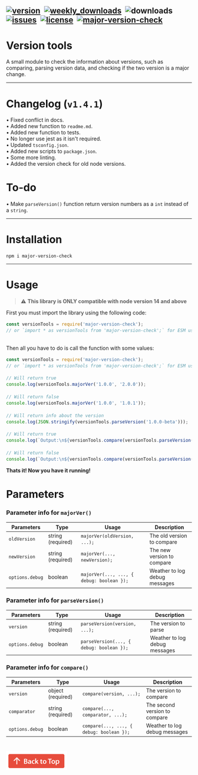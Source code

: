 [![version](https://img.shields.io/npm/v/major-version-check?color=blueviolet&style=for-the-badge "Version")](https://github.com/KK-Designs/version-tools/releases/tag/v1.4.1)
‎
[![weekly_downloads](https://img.shields.io/npm/dw/major-version-check?color=blue&style=for-the-badge "Weekly Downloads")](https://www.npmjs.com/package/major-version-check#:~:text=Weekly%20Downloads)
‎
![downloads](https://badgen.net/npm/dt/major-version-check "Downloads")
‎
[![issues](https://img.shields.io/github/issues/KK-Designs/KK-Designs/version-tools?style=for-the-badge "Issues")](https://github.com/KK-Designs/version-tools/issues)
‎
[![license](https://img.shields.io/github/license/KK-Designs/version-tools?color=important&style=for-the-badge "License")](https://github.com/KK-Designs/version-tools/blob/master/LICENSE)
‎
[![major-version-check](https://nodei.co/npm/major-version-check.png "Major-version-check on NPM")](https://www.npmjs.com/package/major-version-check)
---

# Version tools
A small module to check the information about versions, such as comparing, parsing version data, and checking if the two version is a major change.

---

# Changelog (`v1.4.1`)

• Fixed conflict in docs. \
• Added new function to `readme.md`. \
• Added new function to tests. \
• No longer use jest as it isn't required. \
• Updated `tsconfig.json`. \
• Added new scripts to `package.json`. \
• Some more linting. \
• Added the version check for old node versions.

# To-do
• Make `parseVersion()` function return version numbers as a `int` instead of a `string`.

---

# Installation

```sh-session
npm i major-version-check
```

---

# Usage

> ⚠ **This library is ONLY compatible with node version 14 and above**

First you must import the library using the following code:
```javascript
const versionTools = require('major-version-check');
// or `import * as versionTools from 'major-version-check';` for ESM users
```
\
Then all you have to do is call the function with some values:
```javascript
const versionTools = require('major-version-check');
// or `import * as versionTools from 'major-version-check';` for ESM users

// Will return true
console.log(versionTools.majorVer('1.0.0', '2.0.0'));

// Will return false
console.log(versionTools.majorVer('1.0.0', '1.0.1'));

// Will return info about the version
console.log(JSON.stringify(versionTools.parseVersion('1.0.0-beta')));

// Will return true
console.log(`Output:\n${versionTools.compare(versionTools.parseVersion('1.0.1'), versionTools.parseVersion('1.0.0'), { type: 'greaterThan' })}`);

// Will return false
console.log(`Output:\n${versionTools.compare(versionTools.parseVersion('1.0.1'), versionTools.parseVersion('1.0.0'), { type: 'lessThan' })}`);
```
**Thats it! Now you have it running!**

# Parameters
### Parameter info for `majorVer()`

| Parameters    | Type    | Usage                                  | Description                   |
|---------------|---------|----------------------------------------|-------------------------------|
| `oldVersion`    | string (required) | `majorVer(oldVersion, ...);`              | The old version to compare    |
| `newVersion`    | string (required) | `majorVer(..., newVersion);`              | The new version to compare |
| `options.debug` | boolean | `majorVer(..., ..., { debug: boolean });` | Weather to log debug messages |

### Parameter info for `parseVersion()`

| Parameters    | Type    | Usage                                  | Description                   |
|---------------|---------|----------------------------------------|-------------------------------|
| `version`    | string (required) | `parseVersion(version, ...);`              | The version to parse    |
| `options.debug` | boolean | `parseVersion(..., { debug: boolean });` | Weather to log debug messages |

### Parameter info for `compare()`

| Parameters    | Type    | Usage                                  | Description                   |
|---------------|---------|----------------------------------------|-------------------------------|
| `version`    | object (required) | `compare(version, ...);`              | The version to compare    |
| `comparator`    | string (required) | `compare(..., comparator, ...);`              | The second version to compare    |
| `options.debug` | boolean | `compare(..., ..., { debug: boolean });` | Weather to log debug messages |

#
[![](backToTop.png?raw=true "Back to top")](#readme)

